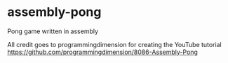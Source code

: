 # assembly-pong
Pong game written in assembly

All credit goes to programmingdimension for creating the YouTube tutorial
https://github.com/programmingdimension/8086-Assembly-Pong
